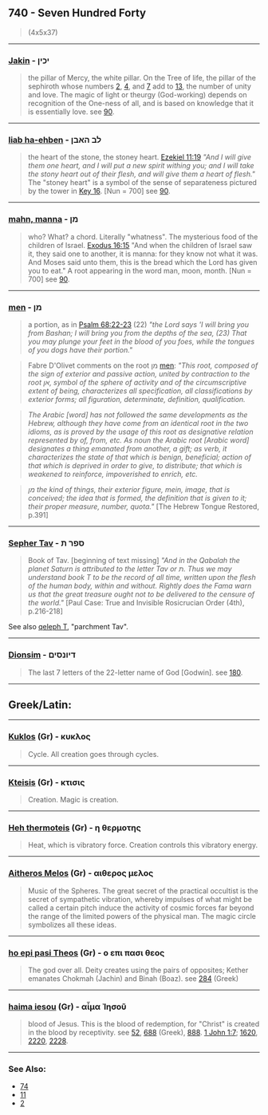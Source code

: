 ## 740 - Seven Hundred Forty
> (4x5x37)

---

### [Jakin](/keys/IKINf) - יכין
> the pillar of Mercy, the white pillar. On the Tree of life, the pillar of the sephiroth whose numbers [2](2), [4](4), and [7](7) add to [13](13), the number of unity and love. The magic of light or theurgy (God-working) depends on recognition of the One-ness of all, and is based on knowledge that it is essentially love. see [90](90).

---

### [liab ha-ehben](/keys/LB.HABNf) - לב האבן
> the heart of the stone, the stoney heart. [Ezekiel 11:19](http://biblehub.com//.htm) *"And I will give them one heart, and I will put a new spirit withing you; and I will take the stony heart out of their flesh, and will give them a heart of flesh."* The "stoney heart" is a symbol of the sense of separateness pictured by the tower in [Key 16](16). [Nun = 700] see [90](90).

---

### [mahn, manna](/keys/MNf) - מן
> who? What? a chord. Literally "whatness". The mysterious food of the children of Israel. [Exodus 16:15](http://biblehub.com//.htm) "And when the children of Israel saw it, they said one to another, it is manna: for they know not what it was. And Moses said unto them, this is the bread which the Lord has given you to eat." A root appearing in the word man, moon, month. [Nun = 700] see [90](90).

---

### [men](/keys/MNf) - מן
> a portion, as in [Psalm 68:22-23](https://www.biblegateway.com/passage/?search=psalm%2068%3A22-23&version=ESV;OJB) (22) *"the Lord says 'I will bring you from Bashan; I will bring you from the depths of the sea, (23) That you may plunge your feet in the blood of you foes, while the tongues of you dogs have their portion."*

> Fabre D'Olivet comments on the root מן [men](/keys/MN): *"This root, composed of the sign of exterior and passive action, united by contraction to the root אן, symbol of the sphere of activity and of the circumscriptive extent of being, characterizes all specification, all classifications by exterior forms; all figuration, determinate, definition, qualification.*

> *The Arabic [word] has not followed the same developments as the Hebrew, although they have come from an identical root in the two idioms, as is proved by the usage of this root as designative relation represented by of, from, etc. As noun the Arabic root [Arabic word] designates a thing emanated from another, a gift; as verb, it characterizes the state of that which is benign, beneficial; action of that which is deprived in order to give, to distribute; that which is weakened to reinforce, impoverished to enrich, etc.*

> *מן the kind of things, their exterior figure, mein, image, that is conceived; the idea that is formed, the definition that is given to it; their proper measure, number, quota."* [The Hebrew Tongue Restored, p.391]

---

### [Sepher Tav](/keys/SPR.Th) - ספר ת
> Book of Tav. [beginning of text missing] *"And in the Qabalah the planet Saturn is attributed to the letter Tav or ת. Thus we may understand book T to be the record of all time, written upon the flesh of the human body, within and without. Rightly does the Fama warn us that the great treasure ought not to be delivered to the censure of the world."* [Paul Case: True and Invisible Rosicrucian Order (4th), p.216-218]

See also [qeleph T](/keys/QLP.Th), "parchment Tav".

---

### [Dionsim](/keys/DIVNSIMf) - דיונסים
> The last 7 letters of the 22-letter name of God [Godwin]. see [180](180).

---

## Greek/Latin:

---

### [Kuklos](/greek?word=kuklos) (Gr) - κυκλος
> Cycle. All creation goes through cycles.

---

### [Kteisis](/greek?word=ktisis) (Gr) - κτισις
> Creation. Magic is creation.

---

### [Heh thermoteis](/greek?word=h+thermoThs) (Gr) - η θερμοτης
> Heat, which is vibratory force. Creation controls this vibratory energy.

---

### [Aitheros Melos](/greek?word=aitheros+melos) (Gr) - αιθερος μελος
> Music of the Spheres. The great secret of the practical occultist is the secret of sympathetic vibration, whereby impulses of what might be called a certain pitch induce the activity of cosmic forces far beyond the range of the limited powers of the physical man. The magic circle symbolizes all these ideas.

---

### [ho epi pasi Theos](/greek?word=o+epi+pasi+theos) (Gr) - ο επι πασι θεος
> The god over all. Deity creates using the pairs of opposites; Kether emanates Chokmah (Jachin) and Binah (Boaz). see [284](284) (Greek)

---

### [haima iesou](/greek?word=aima+ihsou) (Gr) - αἷμα Ἰησοῦ
> blood of Jesus. This is the blood of redemption, for "Christ" is created in the blood by receptivity. see [52](52), [688](688) (Greek), [888](888). [1 John 1:7](http://biblehub.com/1_john/1-7.htm); [1620](1620), [2220](2220), [2228](2228).

---

### See Also:

- [74](74)
- [11](11)
- [2](2)